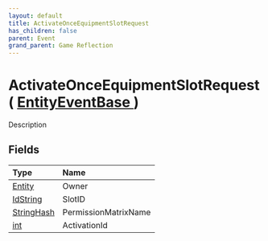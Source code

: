 ```yaml
---
layout: default
title: ActivateOnceEquipmentSlotRequest
has_children: false
parent: Event
grand_parent: Game Reflection
---
```

# ActivateOnceEquipmentSlotRequest( [ EntityEventBase ](/riftbreaker-wiki/docs/game-reflection/events/entity_event_base/) )
Description 

## Fields

| Type | Name |
|:----------|:--------------|
| [Entity](/riftbreaker-wiki/docs/game-reflection/classes/entity/) | Owner |
| [IdString](/riftbreaker-wiki/docs/game-reflection/components/id_string/) | SlotID |
| [StringHash](/riftbreaker-wiki/docs/game-reflection/classes/string_hash/) | PermissionMatrixName |
| [int](/riftbreaker-wiki/docs/game-reflection/enums/int/) | ActivationId |

